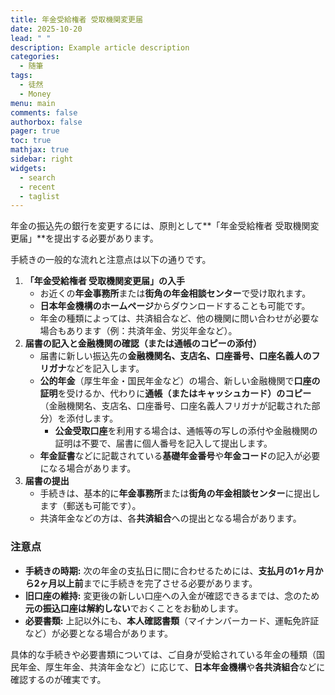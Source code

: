 ```yaml
---
title: 年金受給権者 受取機関変更届
date: 2025-10-20
lead: " "
description: Example article description
categories:
  - 随筆
tags:
  - 徒然
  - Money
menu: main
comments: false
authorbox: false
pager: true
toc: true
mathjax: true
sidebar: right
widgets:
  - search
  - recent
  - taglist
---
```



年金の振込先の銀行を変更するには、原則として**「年金受給権者 受取機関変更届」**を提出する必要があります。

手続きの一般的な流れと注意点は以下の通りです。

1. **「年金受給権者 受取機関変更届」の入手**
    - お近くの**年金事務所**または**街角の年金相談センター**で受け取れます。
    - **日本年金機構のホームページ**からダウンロードすることも可能です。
    - 年金の種類によっては、共済組合など、他の機関に問い合わせが必要な場合もあります（例：共済年金、労災年金など）。
2. **届書の記入と金融機関の確認（または通帳のコピーの添付）**
    - 届書に新しい振込先の**金融機関名、支店名、口座番号、口座名義人のフリガナ**などを記入します。
    - **公的年金**（厚生年金・国民年金など）の場合、新しい金融機関で**口座の証明**を受けるか、代わりに**通帳（またはキャッシュカード）のコピー**（金融機関名、支店名、口座番号、口座名義人フリガナが記載された部分）を添付します。
        - **公金受取口座**を利用する場合は、通帳等の写しの添付や金融機関の証明は不要で、届書に個人番号を記入して提出します。
    - **年金証書**などに記載されている**基礎年金番号**や**年金コード**の記入が必要になる場合があります。
3. **届書の提出**
    - 手続きは、基本的に**年金事務所**または**街角の年金相談センター**に提出します（郵送も可能です）。
    - 共済年金などの方は、各**共済組合**への提出となる場合があります。

### 注意点

- **手続きの時期:** 次の年金の支払日に間に合わせるためには、**支払月の1ヶ月から2ヶ月以上前**までに手続きを完了させる必要があります。
- **旧口座の維持:** 変更後の新しい口座への入金が確認できるまでは、念のため**元の振込口座は解約しない**でおくことをお勧めします。
- **必要書類:** 上記以外にも、**本人確認書類**（マイナンバーカード、運転免許証など）が必要となる場合があります。

具体的な手続きや必要書類については、ご自身が受給されている年金の種類（国民年金、厚生年金、共済年金など）に応じて、**日本年金機構**や**各共済組合**などに確認するのが確実です。
